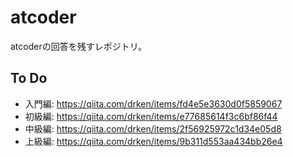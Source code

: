 # atcoder

atcoderの回答を残すレポジトリ。

## To Do

- 入門編: https://qiita.com/drken/items/fd4e5e3630d0f5859067
- 初級編: https://qiita.com/drken/items/e77685614f3c6bf86f44
- 中級編: https://qiita.com/drken/items/2f56925972c1d34e05d8
- 上級編: https://qiita.com/drken/items/9b311d553aa434bb26e4
